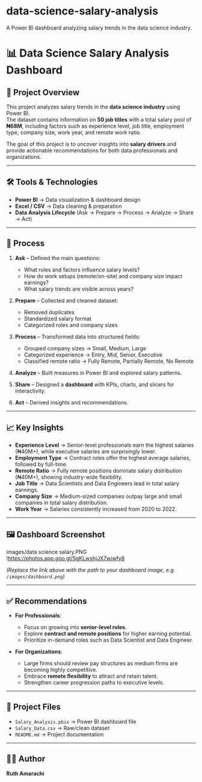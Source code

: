 # data-science-salary-analysis
A Power BI dashboard analyzing salary trends in the data science industry.

# 📊 Data Science Salary Analysis Dashboard  

## 📌 Project Overview  
This project analyzes salary trends in the **data science industry** using Power BI.  
The dataset contains information on **50 job titles** with a total salary pool of **₦68M**, including factors such as experience level, job title, employment type, company size, work year, and remote work ratio.  

The goal of this project is to uncover insights into **salary drivers** and provide actionable recommendations for both data professionals and organizations.  

---

## 🛠 Tools & Technologies  
- **Power BI** → Data visualization & dashboard design  
- **Excel / CSV** → Data cleaning & preparation  
- **Data Analysis Lifecycle** (Ask → Prepare → Process → Analyze → Share → Act)  

---

## 🔄 Process  

1. **Ask** – Defined the main questions:  
   - What roles and factors influence salary levels?  
   - How do work setups (remote/on-site) and company size impact earnings?  
   - What salary trends are visible across years?  

2. **Prepare** – Collected and cleaned dataset:  
   - Removed duplicates  
   - Standardized salary format  
   - Categorized roles and company sizes  

3. **Process** – Transformed data into structured fields:  
   - Grouped company sizes → Small, Medium, Large  
   - Categorized experience → Entry, Mid, Senior, Executive  
   - Classified remote ratio → Fully Remote, Partially Remote, No Remote  

4. **Analyze** – Built measures in Power BI and explored salary patterns.  

5. **Share** – Designed a **dashboard** with KPIs, charts, and slicers for interactivity.  

6. **Act** – Derived insights and recommendations.  

---

## 📈 Key Insights  

- **Experience Level** → Senior-level professionals earn the highest salaries (₦40M+), while executive salaries are surprisingly lower.  
- **Employment Type** → Contract roles offer the highest average salaries, followed by full-time.  
- **Remote Ratio** → Fully remote positions dominate salary distribution (₦40M+), showing industry-wide flexibility.  
- **Job Title** → Data Scientists and Data Engineers lead in total salary earnings.  
- **Company Size** → Medium-sized companies outpay large and small companies in total salary distribution.  
- **Work Year** → Salaries consistently increased from 2020 to 2022.  

---

## 🖼 Dashboard Screenshot  
images/data science salary.PNG
!https://photos.app.goo.gl/5gKLwshjJX7wiwfy8 

*(Replace the link above with the path to your dashboard image, e.g. `/images/dashboard.png`)* 

---

## ✅ Recommendations  

- **For Professionals**:  
  - Focus on growing into **senior-level roles**.  
  - Explore **contract and remote positions** for higher earning potential.  
  - Prioritize in-demand roles such as Data Scientist and Data Engineer.  

- **For Organizations**:  
  - Large firms should review pay structures as medium firms are becoming highly competitive.  
  - Embrace **remote flexibility** to attract and retain talent.  
  - Strengthen career progression paths to executive levels.  

---

## 📂 Project Files  
- `Salary_Analysis.pbix` → Power BI dashboard file  
- `Salary_Data.csv` → Raw/clean dataset  
- `README.md` → Project documentation  

---

## 🧑‍💻 Author  
**Ruth Amarachi**  
